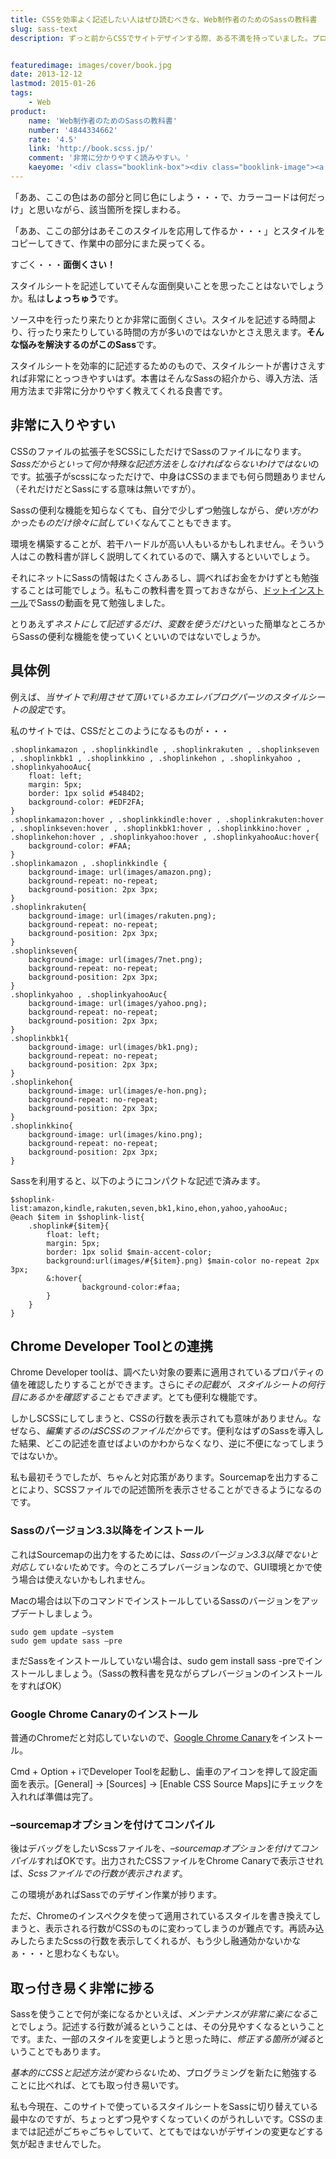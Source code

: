 ```yaml
---
title: CSSを効率よく記述したい人はぜひ読むべきな、Web制作者のためのSassの教科書
slug: sass-text
description: ずっと前からCSSでサイトデザインする際、ある不満を持っていました。プログラムのように変数が使えたらいいのにと。しかしそんな人に朗報があります。Sassを使えばCSSでも変数が使えるようになるのです。これでCSSの記述がくそ便利になります。


featuredimage: images/cover/book.jpg
date: 2013-12-12
lastmod: 2015-01-26
tags: 
    - Web
product:
    name: 'Web制作者のためのSassの教科書'
    number: '4844334662'
    rate: '4.5'
    link: 'http://book.scss.jp/'
    comment: '非常に分かりやすく読みやすい。'
    kaeyome: '<div class="booklink-box"><div class="booklink-image"><a href="http://www.amazon.co.jp/exec/obidos/asin/4844334662/illusionspace-22/" rel="nofollow" target="_blank"><img src="http://ecx.images-amazon.com/images/I/51xkjL4k%2BRL._SL160_.jpg" style="border: none;" /></a></div><div class="booklink-info"><div class="booklink-name"><a href="http://www.amazon.co.jp/exec/obidos/asin/4844334662/illusionspace-22/" rel="nofollow" target="_blank">Web制作者のためのSassの教科書 これからのWebデザインの現場で必須のCSSメタ言語</a><div class="booklink-powered-date">posted with <a href="http://yomereba.com" rel="nofollow" target="_blank">ヨメレバ</a></div></div><div class="booklink-detail">平澤 隆,森田 壮 インプレスジャパン 2013-09-13    </div><div class="booklink-link2"><div class="shoplinkamazon"><a href="http://www.amazon.co.jp/exec/obidos/asin/4844334662/illusionspace-22/" rel="nofollow" target="_blank" title="アマゾン" >Amazonで購入</a></div><div class="shoplinkrakuten"><a href="http://hb.afl.rakuten.co.jp/hgc/11acbc01.369b1bf6.11acbc02.cabf9fe9/?pc=http%3A%2F%2Fbooks.rakuten.co.jp%2Frb%2F12451132%2F%3Fscid%3Daf_ich_link_urltxt%26m%3Dhttp%3A%2F%2Fm.rakuten.co.jp%2Fev%2Fbook%2F" rel="nofollow" target="_blank" title="楽天ブックス" >楽天ブックスで購入</a></div>                  	  <div class="shoplinkkino"><a href="http://ck.jp.ap.valuecommerce.com/servlet/referral?sid=3085416&pid=882196163&vc_url=http%3A%2F%2Fwww.kinokuniya.co.jp%2Ff%2Fdsg-01-9784844334668" target="_blank" title="kino" >紀伊國屋書店で購入<img src="http://ad.jp.ap.valuecommerce.com/servlet/gifbanner?sid=3085416&pid=882196163" height="1" width="1" border="0"></a></div>	  	  	</div></div><div class="booklink-footer"></div></div>'
---
```


「ああ、ここの色はあの部分と同じ色にしよう・・・で、カラーコードは何だっけ」と思いながら、該当箇所を探しまわる。

「ああ、ここの部分はあそこのスタイルを応用して作るか・・・」とスタイルをコピーしてきて、作業中の部分にまた戻ってくる。

すごく・・・<strong>面倒くさい！</strong>

スタイルシートを記述していてそんな面倒臭いことを思ったことはないでしょうか。私は<strong>しょっちゅう</strong>です。

ソース中を行ったり来たりとか非常に面倒くさい。スタイルを記述する時間より、行ったり来たりしている時間の方が多いのではないかとさえ思えます。<strong>そんな悩みを解決するのがこのSass</strong>です。

スタイルシートを効率的に記述するためのもので、スタイルシートが書けさえすれば非常にとっつきやすいはず。本書はそんなSassの紹介から、導入方法、活用方法まで非常に分かりやすく教えてくれる良書です。


## 非常に入りやすい


CSSのファイルの拡張子をSCSSにしただけでSassのファイルになります。<em>Sassだからといって何か特殊な記述方法をしなければならないわけではない</em>のです。拡張子がscssになっただけで、中身はCSSのままでも何ら問題ありません（それだけだとSassにする意味は無いですが）。

Sassの便利な機能を知らなくても、自分で少しずつ勉強しながら<em>、使い方がわかったものだけ徐々に試していく</em>なんてこともできます。

環境を構築することが、若干ハードルが高い人もいるかもしれません。そういう人はこの教科書が詳しく説明してくれているので、購入するといいでしょう。

それにネットにSassの情報はたくさんあるし、調べればお金をかけずとも勉強することは可能でしょう。私もこの教科書を買っておきながら、<a href="http://dotinstall.com/" target="_blank">ドットインストール</a>でSassの動画を見て勉強しました。

とりあえず<em>ネストにして記述するだけ</em>、<em>変数を使うだけ</em>といった簡単なところからSassの便利な機能を使っていくといいのではないでしょうか。


## 具体例


例えば、<em>当サイトで利用させて頂いているカエレバブログパーツのスタイルシートの設定</em>です。

私のサイトでは、CSSだとこのようになるものが・・・

<pre><code>.shoplinkamazon , .shoplinkkindle , .shoplinkrakuten , .shoplinkseven , .shoplinkbk1 , .shoplinkkino , .shoplinkehon , .shoplinkyahoo , .shoplinkyahooAuc{
    float: left;
    margin: 5px;
    border: 1px solid #5484D2;
    background-color: #EDF2FA;
}
.shoplinkamazon:hover , .shoplinkkindle:hover , .shoplinkrakuten:hover , .shoplinkseven:hover , .shoplinkbk1:hover , .shoplinkkino:hover , .shoplinkehon:hover , .shoplinkyahoo:hover , .shoplinkyahooAuc:hover{
    background-color: #FAA; 
}
.shoplinkamazon , .shoplinkkindle {
    background-image: url(images/amazon.png);
    background-repeat: no-repeat;
    background-position: 2px 3px;
}
.shoplinkrakuten{
    background-image: url(images/rakuten.png);
    background-repeat: no-repeat;
    background-position: 2px 3px;
}
.shoplinkseven{
    background-image: url(images/7net.png);
    background-repeat: no-repeat;
    background-position: 2px 3px;
}
.shoplinkyahoo , .shoplinkyahooAuc{
    background-image: url(images/yahoo.png);
    background-repeat: no-repeat;
    background-position: 2px 3px;
}
.shoplinkbk1{
    background-image: url(images/bk1.png);
    background-repeat: no-repeat;
    background-position: 2px 3px;
}
.shoplinkehon{
    background-image: url(images/e-hon.png);
    background-repeat: no-repeat;
    background-position: 2px 3px;
}
.shoplinkkino{
    background-image: url(images/kino.png);
    background-repeat: no-repeat;
    background-position: 2px 3px;
}
</code></pre>
Sassを利用すると、以下のようにコンパクトな記述で済みます。

<pre><code>$shoplink-list:amazon,kindle,rakuten,seven,bk1,kino,ehon,yahoo,yahooAuc;
@each $item in $shoplink-list{
    .shoplink#{$item}{
        float: left;
        margin: 5px;
        border: 1px solid $main-accent-color;
        background:url(images/#{$item}.png) $main-color no-repeat 2px 3px;
        &:hover{
                background-color:#faa;
        }
    }
}</code></pre>

## Chrome Developer Toolとの連携


Chrome Developer toolは、調べたい対象の要素に適用されているプロパティの値を確認したりすることができます。さらに<em>その記載が、スタイルシートの何行目にあるかを確認することもできます</em>。とても便利な機能です。

しかしSCSSにしてしまうと、CSSの行数を表示されても意味がありません。なぜなら、<em>編集するのはSCSSのファイルだから</em>です。便利なはずのSassを導入した結果、どこの記述を直せばよいのかわからなくなり、逆に不便になってしまうではないか。

私も最初そうでしたが、ちゃんと対応策があります。Sourcemapを出力することにより、SCSSファイルでの記述箇所を表示させることができるようになるのです。


### Sassのバージョン3.3以降をインストール


これはSourcemapの出力をするためには、<em>Sassのバージョン3.3以降でないと対応していない</em>ためです。今のところプレバージョンなので、GUI環境とかで使う場合は使えないかもしれません。

Macの場合は以下のコマンドでインストールしているSassのバージョンをアップデートしましょう。

<pre><code>sudo gem update —system
sudo gem update sass —pre</code></pre>
まだSassをインストールしていない場合は、sudo gem install sass -preでインストールしましょう。（Sassの教科書を見ながらプレバージョンのインストールをすればOK）


### Google Chrome Canaryのインストール


普通のChromeだと対応していないので、<a href="https://www.google.co.jp/intl/ja/chrome/browser/canary.html" target="_blank">Google Chrome Canary</a>をインストール。

Cmd + Option + iでDeveloper Toolを起動し、歯車のアイコンを押して設定画面を表示。[General] → [Sources] → [Enable CSS Source Maps]にチェックを入れれば準備は完了。


### &#8211;sourcemapオプションを付けてコンパイル


後はデバッグをしたいScssファイルを、<em>&#8211;sourcemapオプションを付けてコンパイル</em>すればOKです。出力されたCSSファイルをChrome Canaryで表示させれば、<em>Scssファイルでの行数が表示されます</em>。

この環境があればSassでのデザイン作業が捗ります。

ただ、Chromeのインスペクタを使って適用されているスタイルを書き換えてしまうと、表示される行数がCSSのものに変わってしまうのが難点です。再読み込みしたらまたScssの行数を表示してくれるが、もう少し融通効かないかなぁ・・・と思わなくもない。


## 取っ付き易く非常に捗る


Sassを使うことで何が楽になるかといえば、<em>メンテナンスが非常に楽になる</em>ことでしょう。記述する行数が減るということは、その分見やすくなるということです。また、一部のスタイルを変更しようと思った時に、<em>修正する箇所が減る</em>ということでもあります。

<em>基本的にCSSと記述方法が変わらない</em>ため、プログラミングを新たに勉強することに比べれば、とても取っ付き易いです。

私も今現在、このサイトで使っているスタイルシートをSassに切り替えている最中なのですが、ちょっとずつ見やすくなっていくのがうれしいです。CSSのままでは記述がごちゃごちゃしていて、とてもではないがデザインの変更などする気が起きませんでした。


  